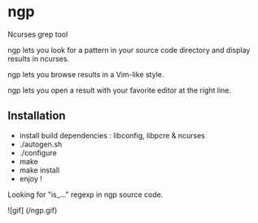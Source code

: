 ngp
===

Ncurses grep tool

ngp lets you look for a pattern in your source code directory and display results in ncurses.

ngp lets you browse results in a Vim-like style.

ngp lets you open a result with your favorite editor at the right line.

Installation
------------

- install build dependencies : libconfig, libpcre & ncurses
- ./autogen.sh
- ./configure
- make
- make install
- enjoy !


Looking for "is_..." regexp in ngp source code.

![gif] (/ngp.gif)

